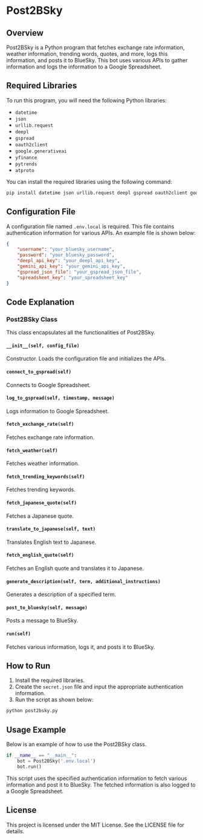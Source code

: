 
# Post2BSky

## Overview
Post2BSky is a Python program that fetches exchange rate information, weather information, trending words, quotes, and more, logs this information, and posts it to BlueSky. This bot uses various APIs to gather information and logs the information to a Google Spreadsheet.

## Required Libraries
To run this program, you will need the following Python libraries:

- `datetime`
- `json`
- `urllib.request`
- `deepl`
- `gspread`
- `oauth2client`
- `google.generativeai`
- `yfinance`
- `pytrends`
- `atproto`

You can install the required libraries using the following command:

```sh
pip install datetime json urllib.request deepl gspread oauth2client google-generativeai yfinance pytrends atproto
```

## Configuration File
A configuration file named `.env.local` is required. This file contains authentication information for various APIs. An example file is shown below:

```json
{
    "username": "your_bluesky_username",
    "password": "your_bluesky_password",
    "deepl_api_key": "your_deepl_api_key",
    "gemini_api_key": "your_gemini_api_key",
    "gspread_json_file": "your_gspread_json_file",
    "spreadsheet_key": "your_spreadsheet_key"
}
```

## Code Explanation

### Post2BSky Class
This class encapsulates all the functionalities of Post2BSky.

#### `__init__(self, config_file)`
Constructor. Loads the configuration file and initializes the APIs.

#### `connect_to_gspread(self)`
Connects to Google Spreadsheet.

#### `log_to_gspread(self, timestamp, message)`
Logs information to Google Spreadsheet.

#### `fetch_exchange_rate(self)`
Fetches exchange rate information.

#### `fetch_weather(self)`
Fetches weather information.

#### `fetch_trending_keywords(self)`
Fetches trending keywords.

#### `fetch_japanese_quote(self)`
Fetches a Japanese quote.

#### `translate_to_japanese(self, text)`
Translates English text to Japanese.

#### `fetch_english_quote(self)`
Fetches an English quote and translates it to Japanese.

#### `generate_description(self, term, additional_instructions)`
Generates a description of a specified term.

#### `post_to_bluesky(self, message)`
Posts a message to BlueSky.

#### `run(self)`
Fetches various information, logs it, and posts it to BlueSky.

## How to Run
1. Install the required libraries.
2. Create the `secret.json` file and input the appropriate authentication information.
3. Run the script as shown below:

```sh
python post2bsky.py
```

## Usage Example
Below is an example of how to use the Post2BSky class.

```python
if __name__ == "__main__":
    bot = Post2BSky('.env.local')
    bot.run()
```

This script uses the specified authentication information to fetch various information and post it to BlueSky. The fetched information is also logged to a Google Spreadsheet.

## License
This project is licensed under the MIT License. See the LICENSE file for details.
